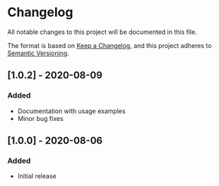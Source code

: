 # Changelog
All notable changes to this project will be documented in this file.

The format is based on [Keep a Changelog](https://keepachangelog.com/en/1.0.0/),
and this project adheres to [Semantic Versioning](https://semver.org/spec/v2.0.0.html).

## [1.0.2] - 2020-08-09
### Added
- Documentation with usage examples
- Minor bug fixes

## [1.0.0] - 2020-08-06
### Added
- Initial release
